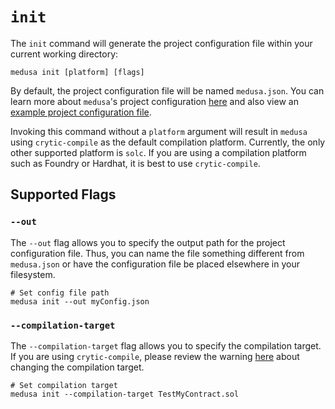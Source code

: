 # `init`

The `init` command will generate the project configuration file within your current working directory:
```shell
medusa init [platform] [flags]
```

By default, the project configuration file will be named `medusa.json`. You can learn more about `medusa`'s project
configuration [here](../project_configuration/overview.md) and also view an [example project configuration file](../static/medusa.json).

Invoking this command without a `platform` argument will result in `medusa` using `crytic-compile` as the default compilation platform.
Currently, the only other supported platform is `solc`. If you are using a compilation platform such as Foundry or Hardhat,
it is best to use `crytic-compile`.

## Supported Flags

### `--out`
The `--out` flag allows you to specify the output path for the project configuration file. Thus, you can name the file
something different from `medusa.json` or have the configuration file be placed elsewhere in your filesystem.
```shell
# Set config file path
medusa init --out myConfig.json
```

### `--compilation-target`
The `--compilation-target` flag allows you to specify the compilation target. If you are using `crytic-compile`, please review the
warning [here](../project_configuration/compilation_config.md#target) about changing the compilation target.
```shell
# Set compilation target
medusa init --compilation-target TestMyContract.sol
```

